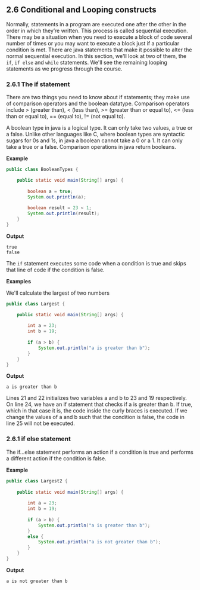 ## 2.6 Conditional and Looping constructs

Normally, statements in a program are executed one after the other in the order in which they’re written. This process is 
called sequential execution. There may be a situation when you need to execute a block of code several number of times or you may
 want to execute a block just if a particular condition is met. There are java statements that make it possible to alter the normal
 sequential execution. In this section, we'll look at two of them, the `if`, `if else` and `while` statements. We'll see the remaining looping statements as we progress through the course.
 
### 2.6.1 The if statement
 
 There are two things you need to know about if statements; they make use of comparison operators and the boolean datatype.
 Comparison operators include > (greater than), < (less than), >= (greater than or equal to), <= (less than or equal to), == (equal to), != (not equal to).
 
 A boolean type in java is a logical type. It can only take two values, a true or a false. Unlike other languages like C, where boolean types are syntactic sugars for 0s and 1s, in java a boolean cannot take a 0 or a 1. It can only take a true or a false. Comparison operations in java return booleans. 
 
 **Example**
 
 ```java
 public class BooleanTypes {
 
     public static void main(String[] args) {
     
         boolean a = true;
         System.out.println(a);
         
         boolean result = 23 < 1;
         System.out.println(result);
     }
 }
 ```
 
 **Output**
 
 ```
 true
 false
 ```
 
 The `if` statement executes some code when a condition is true and skips that line of code if the condition is false.
 
 **Examples**
 
 We'll calculate the largest of two numbers
 
 ```java
 public class Largest {
 
     public static void main(String[] args) {
     
         int a = 23;
         int b = 19;
         
         if (a > b) {
             System.out.println("a is greater than b");
         }
     }
 }
 ```
 
 **Output**
 
`a is greater than b`

Lines 21 and 22 initializes two variables a and b to 23 and 19 respectively. On line 24, we have an if statement that checks if
a is greater than b. If true, which in that case it is, the code inside the curly braces is executed.
If we change the values of a and b such that the condition is false, the code in line 25 will not be executed.

### 2.6.1 if else statement

The if...else statement performs an action if a condition is true and performs a different action if the condition is false.

**Example**

```java
public class Largest2 {
 
    public static void main(String[] args) {
    
        int a = 23;
        int b = 19;
        
        if (a > b) {
            System.out.println("a is greater than b");
        }
        else {
            System.out.println("a is not greater than b");
        }
    }
}
```

**Output**

`a is not greater than b`
